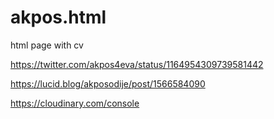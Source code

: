 # akpos.html
html page with cv

https://twitter.com/akpos4eva/status/1164954309739581442

https://lucid.blog/akposodije/post/1566584090

https://cloudinary.com/console


